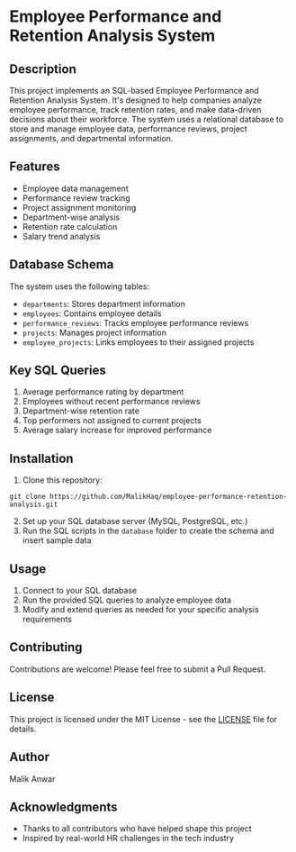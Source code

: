 # Employee Performance and Retention Analysis System

## Description

This project implements an SQL-based Employee Performance and Retention Analysis System. It's designed to help companies analyze employee performance, track retention rates, and make data-driven decisions about their workforce. The system uses a relational database to store and manage employee data, performance reviews, project assignments, and departmental information.

## Features

- Employee data management
- Performance review tracking
- Project assignment monitoring
- Department-wise analysis
- Retention rate calculation
- Salary trend analysis

## Database Schema

The system uses the following tables:

- `departments`: Stores department information
- `employees`: Contains employee details
- `performance_reviews`: Tracks employee performance reviews
- `projects`: Manages project information
- `employee_projects`: Links employees to their assigned projects

## Key SQL Queries

1. Average performance rating by department
2. Employees without recent performance reviews
3. Department-wise retention rate
4. Top performers not assigned to current projects
5. Average salary increase for improved performance

## Installation

1. Clone this repository:      
``` 
git clone https://github.com/MalikHaq/employee-performance-retention-analysis.git
```

2. Set up your SQL database server (MySQL, PostgreSQL, etc.)
3. Run the SQL scripts in the `database` folder to create the schema and insert sample data

## Usage

1. Connect to your SQL database
2. Run the provided SQL queries to analyze employee data
3. Modify and extend queries as needed for your specific analysis requirements

## Contributing

Contributions are welcome! Please feel free to submit a Pull Request.

## License

This project is licensed under the MIT License - see the [LICENSE](LICENSE) file for details.

## Author

Malik Anwar

## Acknowledgments

- Thanks to all contributors who have helped shape this project
- Inspired by real-world HR challenges in the tech industry
